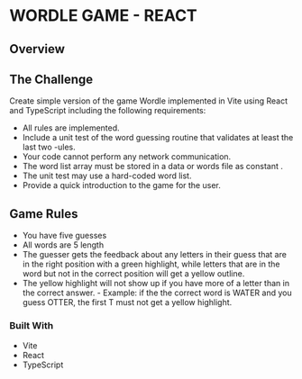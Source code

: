 # WORDLE GAME - REACT

## Overview

## The Challenge

Create simple version of the game Wordle implemented in Vite using React and TypeScript including the following requirements:

- All rules are implemented.
- Include a unit test of the word guessing routine that validates at least the last two
  -ules.
- Your code cannot perform any network communication.
- The word list array must be stored in a data or words file as constant .
- The unit test may use a hard-coded word list.
- Provide a quick introduction to the game for the user.

## Game Rules

- You have five guesses
- All words are 5 length
- The guesser gets the feedback about any letters in their guess that are in the right
  position with a green highlight, while letters that are in the word but not in the
  correct position will get a yellow outline.
- The yellow highlight will not show up if you have more of a letter than in the correct
  answer. - Example: if the the correct word is WATER and you guess OTTER, the first T
  must not get a yellow highlight.

### Built With

- Vite
- React
- TypeScript
